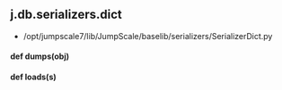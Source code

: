## j.db.serializers.dict

- /opt/jumpscale7/lib/JumpScale/baselib/serializers/SerializerDict.py

#### def dumps(obj) 

#### def loads(s) 

